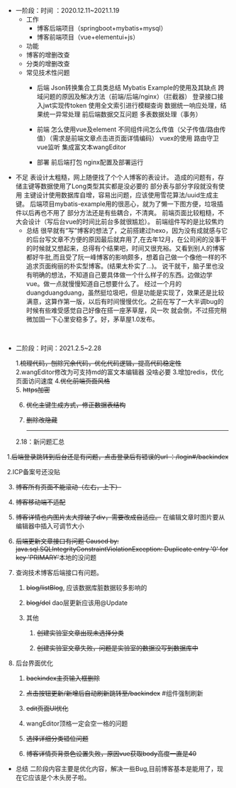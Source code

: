 * 一阶段：时间 ：2020.12.11~2021.1.19
  * 工作
    *  博客后端项目（springboot+mybatis+mysql）
    *  博客前端项目（vue+elementui+js）
  * 功能
  * 博客的增删改查
  * 分类的增删改查
  * 常见技术性问题
    * 后端
          Json转换集合工具类总结
          Mybatis Example的使用及其缺点
          跨域问题的原因及解决方法（前端/后端/nginx）（拦截器）
          登录接口接入jwt实现传token
          使用全文索引进行模糊查询
          数据统一响应处理，结果统一异常处理
          前后端数据交互问题
          多表数据处理（事务）
      
    * 前端
         怎么使用vue及element
         不同组件间怎么传值（父子传值/路由传值）（需求是前端文章点击进页面详情编码）
         vuex的使用
         路由守卫
         vue监听
         集成富文本wangEditor
    * 部署
        前后端打包
        nginx配置及部署运行
* 不足
        表设计太粗糙，网上随便找了个个人博客的表设计。
        造成的问题有，存储主键等数据使用了Long类型其实都是没必要的
        部分表与部分字段就没有使用
        主键设计使用数据库自增，容易出问题，应该使用雪花算法/uuid生成主键。
        后端项目mybatis-example用的很恶心，就为了懒一下图方便，垃圾插件以后再也不用了
        部分方法还是有些耦合，不清爽。
        前端页面比较粗糙，不大会设计（写后台vue的时间比前台多就很尴尬）。
        前端组件写的是比较焦灼
  * 总结
      很早就有“写”博客的想法了，之前搭建过hexo，因为没有成就感与它的后台写文章不方便的原因最后就弃用了,在去年12月，在公司闲的没事干的时候就又想起来，总得有个结果吧，时间又很充裕。又看到别人的博客都好牛批,而且受了阮一峰博客的影响颇多，想着自己做一个像他一样的不追求页面绚丽的朴实型博客。(结果太朴实了...)。
  说干就干，脑子里也没有明确的想法，不知道自己要具体做一个什么样子的东西。边做边学vue。做一点就慢慢知道自己想要什么了。
  经过一个月的duangduangduang，虽然挺垃圾吧，但是功能是实现了，效果还是比较满意，这算作第一版，以后有时间慢慢优化。之前在写了一大半调bug的时候有些难受感觉自己好像在搭一座茅草屋，风一吹		就会倒，不过搭完稍微加固一下心里安稳多了。好，茅草屋1.0发布。

​            

* 二阶段：时间：2021.2.5~2.28

  1.~~梳理代码，刨除冗余代码，优化代码逻辑，提高代码稳定性~~	                                    
  2.wangEditor修改为可支持md的富文本编辑器                                               				没啥必要
  3.增加redis，优化页面访问速度
  4.~~优化前端页面风格~~																		
  5. ~~https加密~~                                                         							

  6. ~~优化主键生成方式，修正数据表结构~~										

  7. ~~删除改隐藏~~																			

     ---

     

     

  2.18：新问题汇总

​	1.~~后端登录跳转到后台还是有问题，点击登录后有错误的url ：/login#/backindex~~

​	2.ICP备案号还没贴

3. ~~博客所有页面不能滚动（左右，上下）~~					

4. ~~博客移动端不适配~~

5. ~~博客详情也内图片太大撑破了div，需要改成自适应。~~		在编辑文章时图片要从编辑器中插入可调节大小

6. ~~后端更新文章接口有问题  Caused by: java.sql.SQLIntegrityConstraintViolationException: Duplicate entry '0' for key 'PRIMARY'~~本地的没问题

7. 查询技术博客后端接口有问题。
   1. ~~blog/listBlog~~,					应该数据库脏数据较多影响的

   1. ~~blog/del~~  				           dao层更新应该用@Update

   3. 其他

      1. ~~创建实验室文章出现未选择分类~~

      2. ~~创建实验室文章失败，问题是实验室的数据没写到数据库中~~

8. 后台界面优化

   1. ~~backindex主页输入框删除~~
   2. ~~点击按钮更新/新增后自动刷新跳转至/backindex~~    #组件强制刷新

   3. ~~edit页面UI优化~~

   4. wangEditor顶格一定会空一格的问题

   5. ~~选择详细分类错位问题~~

   6. ~~博客详情页背景色设置失败，原因vue获取body高度一直是40~~


  * 总结
       二阶段内容主要是优化内容，解决一些Bug,目前博客基本是能用了，现在它应该是个木头房子啦。
       
  
   